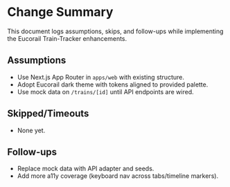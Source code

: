 # Change Summary

This document logs assumptions, skips, and follow-ups while implementing the Eucorail Train-Tracker enhancements.

## Assumptions
- Use Next.js App Router in `apps/web` with existing structure.
- Adopt Eucorail dark theme with tokens aligned to provided palette.
- Use mock data on `/trains/[id]` until API endpoints are wired.

## Skipped/Timeouts
- None yet.

## Follow-ups
- Replace mock data with API adapter and seeds.
- Add more a11y coverage (keyboard nav across tabs/timeline markers).


